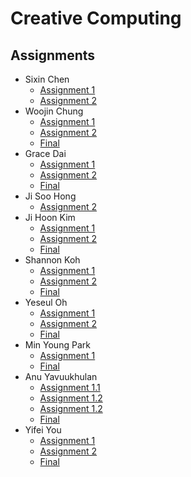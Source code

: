 # Creative Computing

## Assignments
* Sixin Chen
  * [Assignment 1](https://jinsung.github.io/sva-cc-fall-2017/work/Sixin_Chen/homework/1/index.html)
  * [Assignment 2](https://jinsung.github.io/sva-cc-fall-2017/work/Sixin_Chen/homework/2/index.html)
* Woojin Chung
  * [Assignment 1](https://jinsung.github.io/sva-cc-fall-2017/work/woojin/homework/index.html)
  * [Assignment 2](https://jinsung.github.io/sva-cc-fall-2017/work/woojin/homework2/index.html)
  * [Final](https://jinsung.github.io/sva-cc-fall-2017/work/woojin/final/index.html)
* Grace Dai
  * [Assignment 1](https://jinsung.github.io/sva-cc-fall-2017/work/grace/assignment1/index.html)
  * [Assignment 2](https://jinsung.github.io/sva-cc-fall-2017/work/grace/assignment2/index.html)
  * [Final](https://jinsung.github.io/sva-cc-fall-2017/work/grace/final/index.html)
* Ji Soo Hong
  * [Assignment 2](https://jinsung.github.io/sva-cc-fall-2017/work/jisoo/hw/index.html)
* Ji Hoon Kim
  * [Assignment 1](https://jinsung.github.io/sva-cc-fall-2017/work/ji/week04_hw/index.html)
  * [Assignment 2](https://jinsung.github.io/sva-cc-fall-2017/work/ji/week09_hw/index.html)
  * [Final](https://jinsung.github.io/sva-cc-fall-2017/work/ji/week14_final/index.html)
* Shannon Koh
  * [Assignment 1](https://jinsung.github.io/sva-cc-fall-2017/work/shannon/homework/index.html)
  * [Assignment 2](https://jinsung.github.io/sva-cc-fall-2017/work/shannon/homework2/index.html)
  * [Final](https://jinsung.github.io/sva-cc-fall-2017/work/shannon/final/index.html)
* Yeseul Oh
  * [Assignment 1](https://jinsung.github.io/sva-cc-fall-2017/work/yeseul/homework1/index.html)
  * [Assignment 2](https://jinsung.github.io/sva-cc-fall-2017/work/yeseul/homework2/index.html)
  * [Final](https://jinsung.github.io/sva-cc-fall-2017/work/yeseul/homework3/index.html)
* Min Young Park
  * [Assignment 1](https://jinsung.github.io/sva-cc-fall-2017/work/Minyoung/Homework/index.html)
  * [Final](https://github.com/jinsung/sva-cc-fall-2017/tree/master/work/Minyoung/final/index.html)
* Anu Yavuukhulan
  * [Assignment 1.1](https://jinsung.github.io/sva-cc-fall-2017/work/anu/Assignment1/Assignment11/index.html)
  * [Assignment 1.2](https://jinsung.github.io/sva-cc-fall-2017/work/anu/Assignment1/Assignment12/index.html)
  * [Assignment 1.2](https://jinsung.github.io/sva-cc-fall-2017/work/anu/Assignment1/Assignment2/index.html)
  * [Final](https://github.com/jinsung/sva-cc-fall-2017/tree/master/work/anu/Assignment3/index.html)
* Yifei You
  * [Assignment 1](https://jinsung.github.io/sva-cc-fall-2017/work/Yifei_You/YifeiYou_assignment/index.html)
  * [Assignment 2](https://jinsung.github.io/sva-cc-fall-2017/work/Yifei_You/YifeiYou_Assignment2/index.html)
  * [Final](https://jinsung.github.io/sva-cc-fall-2017/work/Yifei_You/Yifei_Final/index.html)
